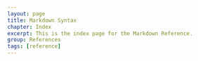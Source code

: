 ```yaml
---
layout: page
title: Markdown Syntax
chapter: Index
excerpt: This is the index page for the Markdown Reference.
group: References
tags: [reference]
---
```



